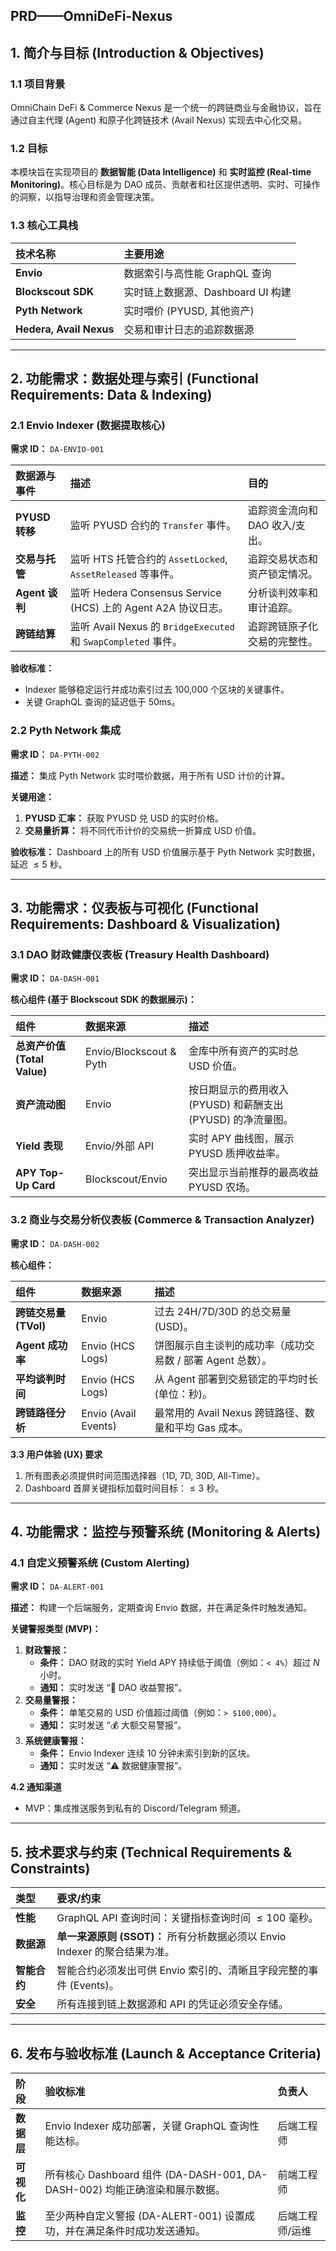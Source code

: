 ## PRD——OmniDeFi-Nexus 
## 1. 简介与目标 (Introduction & Objectives)

### 1.1 项目背景

OmniChain DeFi & Commerce Nexus 是一个统一的跨链商业与金融协议，旨在通过自主代理 (Agent) 和原子化跨链技术 (Avail Nexus) 实现去中心化交易。

### 1.2 目标

本模块旨在实现项目的 **数据智能 (Data Intelligence)** 和 **实时监控 (Real-time Monitoring)**。核心目标是为 DAO 成员、贡献者和社区提供透明、实时、可操作的洞察，以指导治理和资金管理决策。

### 1.3 核心工具栈

| 技术名称 | 主要用途 |
| :--- | :--- |
| **Envio** | 数据索引与高性能 GraphQL 查询 |
| **Blockscout SDK** | 实时链上数据源、Dashboard UI 构建 |
| **Pyth Network** | 实时喂价 (PYUSD, 其他资产) |
| **Hedera, Avail Nexus** | 交易和审计日志的追踪数据源 |

---

## 2. 功能需求：数据处理与索引 (Functional Requirements: Data & Indexing)

### 2.1 Envio Indexer (数据提取核心)

**需求 ID：** `DA-ENVIO-001`

| 数据源与事件 | 描述 | 目的 |
| :--- | :--- | :--- |
| **PYUSD 转移** | 监听 PYUSD 合约的 `Transfer` 事件。 | 追踪资金流向和 DAO 收入/支出。 |
| **交易与托管** | 监听 HTS 托管合约的 `AssetLocked`, `AssetReleased` 等事件。 | 追踪交易状态和资产锁定情况。 |
| **Agent 谈判** | 监听 Hedera Consensus Service (HCS) 上的 Agent A2A 协议日志。 | 分析谈判效率和审计追踪。 |
| **跨链结算** | 监听 Avail Nexus 的 `BridgeExecuted` 和 `SwapCompleted` 事件。 | 追踪跨链原子化交易的完整性。 |

**验收标准：**
* Indexer 能够稳定运行并成功索引过去 100,000 个区块的关键事件。
* 关键 GraphQL 查询的延迟低于 50ms。

### 2.2 Pyth Network 集成

**需求 ID：** `DA-PYTH-002`

**描述：** 集成 Pyth Network 实时喂价数据，用于所有 USD 计价的计算。

**关键用途：**
1.  **PYUSD 汇率：** 获取 PYUSD 兑 USD 的实时价格。
2.  **交易量折算：** 将不同代币计价的交易统一折算成 USD 价值。

**验收标准：** Dashboard 上的所有 USD 价值展示基于 Pyth Network 实时数据，延迟 $\le 5$ 秒。

---

## 3. 功能需求：仪表板与可视化 (Functional Requirements: Dashboard & Visualization)

### 3.1 DAO 财政健康仪表板 (Treasury Health Dashboard)

**需求 ID：** `DA-DASH-001`

**核心组件 (基于 Blockscout SDK 的数据展示)：**

| 组件 | 数据来源 | 描述 |
| :--- | :--- | :--- |
| **总资产价值 (Total Value)** | Envio/Blockscout & Pyth | 金库中所有资产的实时总 USD 价值。 |
| **资产流动图** | Envio | 按日期显示的费用收入 (PYUSD) 和薪酬支出 (PYUSD) 的净流量图。 |
| **Yield 表现** | Envio/外部 API | 实时 APY 曲线图，展示 PYUSD 质押收益率。 |
| **APY Top-Up Card** | Blockscout/Envio | 突出显示当前推荐的最高收益 PYUSD 农场。 |

### 3.2 商业与交易分析仪表板 (Commerce & Transaction Analyzer)

**需求 ID：** `DA-DASH-002`

**核心组件：**

| 组件 | 数据来源 | 描述 |
| :--- | :--- | :--- |
| **跨链交易量 (TVol)** | Envio | 过去 24H/7D/30D 的总交易量 (USD)。 |
| **Agent 成功率** | Envio (HCS Logs) | 饼图展示自主谈判的成功率（成功交易数 / 部署 Agent 总数）。 |
| **平均谈判时间** | Envio (HCS Logs) | 从 Agent 部署到交易锁定的平均时长 (单位：秒)。 |
| **跨链路径分析** | Envio (Avail Events) | 最常用的 Avail Nexus 跨链路径、数量和平均 Gas 成本。 |

**3.3 用户体验 (UX) 要求**

1.  所有图表必须提供时间范围选择器（1D, 7D, 30D, All-Time）。
2.  Dashboard 首屏关键指标加载时间目标：$\le 3$ 秒。

---

## 4. 功能需求：监控与预警系统 (Monitoring & Alerts)

### 4.1 自定义预警系统 (Custom Alerting)

**需求 ID：** `DA-ALERT-001`

**描述：** 构建一个后端服务，定期查询 Envio 数据，并在满足条件时触发通知。

**关键警报类型 (MVP)：**

1.  **财政警报：**
    * **条件：** DAO 财政的实时 Yield APY 持续低于阈值（例如：`< 4%`）超过 $N$ 小时。
    * **通知：** 实时发送 “🚨 DAO 收益警报”。
2.  **交易量警报：**
    * **条件：** 单笔交易的 USD 价值超过阈值（例如：`> $100,000`）。
    * **通知：** 实时发送 “💰 大额交易警报”。
3.  **系统健康警报：**
    * **条件：** Envio Indexer 连续 10 分钟未索引到新的区块。
    * **通知：** 实时发送 “⚠️ 数据健康警报”。

**4.2 通知渠道**

* MVP：集成推送服务到私有的 Discord/Telegram 频道。

---

## 5. 技术要求与约束 (Technical Requirements & Constraints)

| 类型 | 要求/约束 |
| :--- | :--- |
| **性能** | GraphQL API 查询时间：关键指标查询时间 $\le 100$ 毫秒。 |
| **数据源** | **单一来源原则 (SSOT)：** 所有分析数据必须以 Envio Indexer 的聚合结果为准。 |
| **智能合约** | 智能合约必须发出可供 Envio 索引的、清晰且字段完整的事件 (Events)。 |
| **安全** | 所有连接到链上数据源和 API 的凭证必须安全存储。 |

---

## 6. 发布与验收标准 (Launch & Acceptance Criteria)

| 阶段 | 验收标准 | 负责人 |
| :--- | :--- | :--- |
| **数据层** | Envio Indexer 成功部署，关键 GraphQL 查询性能达标。 | 后端工程师 |
| **可视化** | 所有核心 Dashboard 组件 (DA-DASH-001, DA-DASH-002) 均能正确渲染和展示数据。 | 前端工程师 |
| **监控** | 至少两种自定义警报 (DA-ALERT-001) 设置成功，并在满足条件时成功发送通知。 | 后端工程师/运维 |
